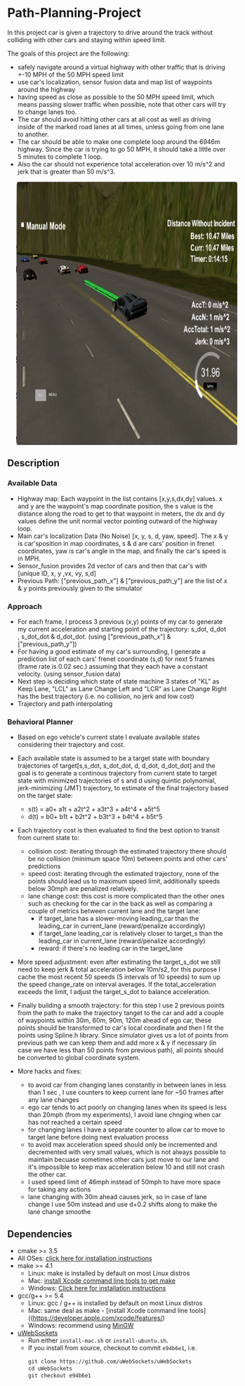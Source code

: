 # Path-Planning-Project

In this project car is given a trajectory to drive around the track without colliding with other cars and staying within speed limit.

The goals of this project are the following:

 * safely navigate around a virtual highway with other traffic that is driving +-10 MPH of the 50 MPH speed limit
 * use car's localization, sensor fusion data and map list of waypoints around the highway  
 * having speed as close as possible to the 50 MPH speed limit, which means passing slower traffic when possible, note that other cars will try to change lanes too. 
 * The car should avoid hitting other cars at all cost as well as driving inside of the marked road lanes at all times, unless going from one lane to another. 
 * The car should be able to make one complete loop around the 6946m highway. Since the car is trying to go 50 MPH, it should take a little over 5 minutes to complete 1 loop. 
 * Also the car should not experience total acceleration over 10 m/s^2 and jerk that is greater than 50 m/s^3.

<img src="./uploads/best_shot.png" width="900" height="600" align="middle" hspace="20"/>


## Description

### Available Data

* Highway map: Each waypoint in the list contains  [x,y,s,dx,dy] values. x and y are the waypoint's map coordinate position, the s value is the distance along the road to get to that waypoint in meters, the dx and dy values define the unit normal vector pointing outward of the highway loop.
* Main car's localization Data (No Noise) [x, y, s, d, yaw, speed]. The x & y is car'sposition in map coordinates, s & d are cars' position in frenet coordinates, yaw is car's angle in the map, and finally the car's speed is in MPH.
* Sensor_fusion provides 2d vector of cars and then that car's with [unique ID, x, y ,vx, vy, s,d]
* Previous Path: ["previous_path_x"] & ["previous_path_y"] are the list of x & y points previously given to the simulator


### Approach

* For each frame, I process 3 previous (x,y) points of my car to generate my current acceleration and starting point of the trajectory: s_dot, d_dot , s_dot_dot & d_dot_dot. (using ["previous_path_x"] & ["previous_path_y"])
* For having a good estimate of my car's surrounding, I generate a prediction list of each cars' frenet coordinate (s,d) for next 5 frames (frame rate is 0.02 sec.) assuming that they each have a constant velocity. (using sensor_fusion data)
* Next step is deciding which state of state machine 3 states of "KL" as Keep Lane, "LCL" as Lane Change Left and "LCR" as Lane Change Right has the best trajectory (i.e. no collision, no jerk and low cost)
* Trajectory and path interpolating

### Behavioral Planner

* Based on ego vehicle's current state I evaluate available states considering their trajectory and cost.
* Each available state is assumed to be a target state with boundary trajectories of target[s,s_dot, s_dot_dot, d, d_dot, d_dot_dot] and the goal is to generate a continous trajectory from current state to target state with minimized trajectories of s and d using quintic polynomial, jerk-minimizing (JMT) trajectory, to estimate of the final trajectory based on the target state:
   * s(t) = a0+ a1t + a2t^2 + a3t^3 + a4t^4 + a5t^5
   * d(t) = b0+ b1t + b2t^2 + b3t^3 + b4t^4 + b5t^5
   
* Each trajectory cost is then evaluated to find the best option to transit from current state to:
   * collision cost: iterating through the estimated trajectory there should be no collision (minimum space 10m) between points and other cars' predictions 
   * speed cost: iterating through the estimated trajectory, none of the points should lead us to maximum speed limit, additionally speeds below 30mph are penalized relatively.
   * lane change cost: this cost is more complicated than the other ones such as checking for the car in the back as well as comparing a couple of metrics between current lane and the target lane:
      * if target_lane has a slower-moving leading_car than the leading_car in current_lane (reward/penalize accordingly)
      * if target_lane leading_car is relatively closer to target_s than the leading_car in current_lane (reward/penalize accordingly)
      * reward: if there's no leading car in the target_lane   
   
* More speed adjustment: even after estimating the target_s_dot we still need to keep jerk & total acceleration below 10m/s2, for this purpose I cache the most recent 50 speeds (5 intervals of 10 speeds) to sum up the speed change_rate on interval averages. If the total_acceleration exceeds the limit, I adjust the target_s_dot to balance acceleration.

* Finally building a smooth trajectory: for this step I use 2 previous points from the path to make the trajectory tanget to the car and add a couple of waypoints within 30m, 60m, 90m, 120m ahead of ego car, these points should be transformed to car's local coordinate and then I fit the points using Spline.h library. Since simulator gives us a lot of points from previous path we can keep them and add more x & y if necessary (in case we have less than 50 points from previous path), all points should be converted to global coordinate system.

* More hacks and fixes: 
  * to avoid car from changing lanes constantly in between lanes in less than 1 sec , I use counters to keep current lane for ~50 frames after any lane changes
  * ego car tends to act poorly on changing lanes when its speed is less than 20mph (from my experiments), I avoid lane chnging when car has not reached a certain speed
  * for changing lanes I have a separate counter to allow car to move to target lane before doing next evaluation process
  * to avoid max acceleration speed should only be incremented and decremented with very small values, which is not always possible to maintain becuase sometimes other cars just move to our lane and it's impossible to keep max acceleration below 10 and still not crash the other car.
  * I used speed limit of 46mph instead of 50mph to have more space for taking any actions
  * lane changing with 30m ahead causes jerk, so in case of lane change I use 50m instead and use d+0.2 shifts along to make the lane change smoothe
  


## Dependencies

* cmake >= 3.5
 * All OSes: [click here for installation instructions](https://cmake.org/install/)
* make >= 4.1
  * Linux: make is installed by default on most Linux distros
  * Mac: [install Xcode command line tools to get make](https://developer.apple.com/xcode/features/)
  * Windows: [Click here for installation instructions](http://gnuwin32.sourceforge.net/packages/make.htm)
* gcc/g++ >= 5.4
  * Linux: gcc / g++ is installed by default on most Linux distros
  * Mac: same deal as make - [install Xcode command line tools]((https://developer.apple.com/xcode/features/)
  * Windows: recommend using [MinGW](http://www.mingw.org/)
* [uWebSockets](https://github.com/uWebSockets/uWebSockets)
  * Run either `install-mac.sh` or `install-ubuntu.sh`.
  * If you install from source, checkout to commit `e94b6e1`, i.e.
    ```
    git clone https://github.com/uWebSockets/uWebSockets 
    cd uWebSockets
    git checkout e94b6e1
    ```




